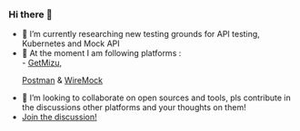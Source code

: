 ### Hi there 👋 
- 🔭 I’m currently researching new testing grounds for API testing, Kubernetes and Mock API
- 🌱 At the moment I am following platforms : <br> - <a href="https://github.com/up9inc/mizu" rel="nofollow">GetMizu</a>, <p> <a href="https://github.com/postmanlabs" rel="nofollow">Postman</a> & <a href="https://github.com/wiremock/wiremock" rel="nofollow">WireMock</a> 
- 👯 I’m looking to collaborate on open sources and tools, pls contribute in the discussions other platforms and your thoughts on them!
- <a href="https://github.com/AviC75/AviC75/discussions/2" rel="nofollow">Join the discussion!</a>

<!--
**AviC75/AviC75** is a ✨ _special_ ✨ repository because its `README.md` (this file) appears on your GitHub profile.

Here are some ideas to get you started:

- 🔭 I’m currently working on finding new testing grounds for API testing
- 🌱 I’m currently learning alot about it
- 👯 I’m looking to collaborate on open sources and tools
- 🤔 I’m looking for help with ...
- 💬 Ask me about ...
- 📫 How to reach me: ...
- 😄 Pronouns: ...
- ⚡ Fun fact: ...
-->
